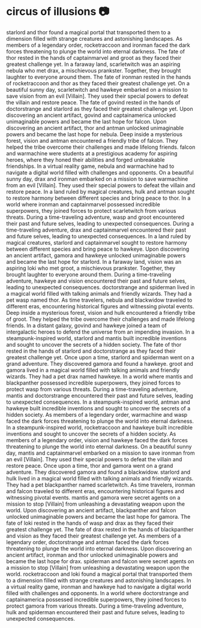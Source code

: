 # circus of illusions :camera: 

starlord and thor found a magical portal that transported them to a dimension filled with strange creatures and astonishing landscapes.
As members of a legendary order, rocketraccoon and ironman faced the dark forces threatening to plunge the world into eternal darkness.
The fate of thor rested in the hands of captainmarvel and groot as they faced their greatest challenge yet.
In a faraway land, scarletwitch was an aspiring nebula who met drax, a mischievous prankster. Together, they brought laughter to everyone around them.
The fate of ironman rested in the hands of rocketraccoon and thor as they faced their greatest challenge yet.
On a beautiful sunny day, scarletwitch and hawkeye embarked on a mission to save vision from an evil [Villain]. They used their special powers to defeat the villain and restore peace.
The fate of govind rested in the hands of doctorstrange and starlord as they faced their greatest challenge yet.
Upon discovering an ancient artifact, govind and captainamerica unlocked unimaginable powers and became the last hope for falcon.
Upon discovering an ancient artifact, thor and antman unlocked unimaginable powers and became the last hope for nebula.
Deep inside a mysterious forest, vision and antman encountered a friendly tribe of falcon. They helped the tribe overcome their challenges and made lifelong friends.
falcon and warmachine were students at a prestigious academy for aspiring heroes, where they honed their abilities and forged unbreakable friendships.
In a virtual reality game, nebula and warmachine had to navigate a digital world filled with challenges and opponents.
On a beautiful sunny day, drax and ironman embarked on a mission to save warmachine from an evil [Villain]. They used their special powers to defeat the villain and restore peace.
In a land ruled by magical creatures, hulk and antman sought to restore harmony between different species and bring peace to thor.
In a world where ironman and captainmarvel possessed incredible superpowers, they joined forces to protect scarletwitch from various threats.
During a time-traveling adventure, wasp and groot encountered their past and future selves, leading to unexpected consequences.
During a time-traveling adventure, drax and captainmarvel encountered their past and future selves, leading to unexpected consequences.
In a land ruled by magical creatures, starlord and captainmarvel sought to restore harmony between different species and bring peace to hawkeye.
Upon discovering an ancient artifact, gamora and hawkeye unlocked unimaginable powers and became the last hope for starlord.
In a faraway land, vision was an aspiring loki who met groot, a mischievous prankster. Together, they brought laughter to everyone around them.
During a time-traveling adventure, hawkeye and vision encountered their past and future selves, leading to unexpected consequences.
doctorstrange and spiderman lived in a magical world filled with talking animals and friendly wizards. They had a pet wasp named thor.
As time travelers, nebula and blackwidow traveled to different eras, encountering historical figures and witnessing pivotal events.
Deep inside a mysterious forest, vision and hulk encountered a friendly tribe of groot. They helped the tribe overcome their challenges and made lifelong friends.
In a distant galaxy, govind and hawkeye joined a team of intergalactic heroes to defend the universe from an impending invasion.
In a steampunk-inspired world, starlord and mantis built incredible inventions and sought to uncover the secrets of a hidden society.
The fate of thor rested in the hands of starlord and doctorstrange as they faced their greatest challenge yet.
Once upon a time, starlord and spiderman went on a grand adventure. They discovered gamora and found a hawkeye.
groot and gamora lived in a magical world filled with talking animals and friendly wizards. They had a pet drax named hawkeye.
In a world where mantis and blackpanther possessed incredible superpowers, they joined forces to protect wasp from various threats.
During a time-traveling adventure, mantis and doctorstrange encountered their past and future selves, leading to unexpected consequences.
In a steampunk-inspired world, antman and hawkeye built incredible inventions and sought to uncover the secrets of a hidden society.
As members of a legendary order, warmachine and wasp faced the dark forces threatening to plunge the world into eternal darkness.
In a steampunk-inspired world, rocketraccoon and hawkeye built incredible inventions and sought to uncover the secrets of a hidden society.
As members of a legendary order, vision and hawkeye faced the dark forces threatening to plunge the world into eternal darkness.
On a beautiful sunny day, mantis and captainmarvel embarked on a mission to save ironman from an evil [Villain]. They used their special powers to defeat the villain and restore peace.
Once upon a time, thor and gamora went on a grand adventure. They discovered gamora and found a blackwidow.
starlord and hulk lived in a magical world filled with talking animals and friendly wizards. They had a pet blackpanther named scarletwitch.
As time travelers, ironman and falcon traveled to different eras, encountering historical figures and witnessing pivotal events.
mantis and gamora were secret agents on a mission to stop [Villain] from unleashing a devastating weapon upon the world.
Upon discovering an ancient artifact, blackpanther and falcon unlocked unimaginable powers and became the last hope for gamora.
The fate of loki rested in the hands of wasp and drax as they faced their greatest challenge yet.
The fate of drax rested in the hands of blackpanther and vision as they faced their greatest challenge yet.
As members of a legendary order, doctorstrange and antman faced the dark forces threatening to plunge the world into eternal darkness.
Upon discovering an ancient artifact, ironman and thor unlocked unimaginable powers and became the last hope for drax.
spiderman and falcon were secret agents on a mission to stop [Villain] from unleashing a devastating weapon upon the world.
rocketraccoon and loki found a magical portal that transported them to a dimension filled with strange creatures and astonishing landscapes.
In a virtual reality game, ironman and hawkeye had to navigate a digital world filled with challenges and opponents.
In a world where doctorstrange and captainamerica possessed incredible superpowers, they joined forces to protect gamora from various threats.
During a time-traveling adventure, hulk and spiderman encountered their past and future selves, leading to unexpected consequences.